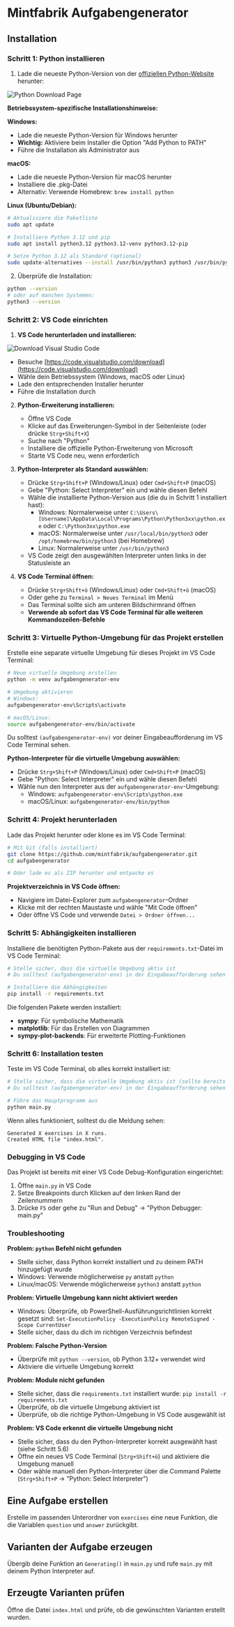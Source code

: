 # Mintfabrik Aufgabengenerator

## Installation

### Schritt 1: Python installieren

1. Lade die neueste Python-Version von der [offiziellen Python-Website](https://www.python.org/downloads/) herunter:

![Python Download Page](https://github.com/user-attachments/assets/2b54e78b-56d8-464e-90a5-01851447d1c3)

**Betriebssystem-spezifische Installationshinweise:**

**Windows:**
- Lade die neueste Python-Version für Windows herunter
- **Wichtig:** Aktiviere beim Installer die Option "Add Python to PATH"
- Führe die Installation als Administrator aus

**macOS:**
- Lade die neueste Python-Version für macOS herunter
- Installiere die .pkg-Datei
- Alternativ: Verwende Homebrew: `brew install python`

**Linux (Ubuntu/Debian):**
```bash
# Aktualisiere die Paketliste
sudo apt update

# Installiere Python 3.12 und pip
sudo apt install python3.12 python3.12-venv python3.12-pip

# Setze Python 3.12 als Standard (optional)
sudo update-alternatives --install /usr/bin/python3 python3 /usr/bin/python3.12 1
```

2. Überprüfe die Installation:
```bash
python --version
# oder auf manchen Systemen:
python3 --version
```

### Schritt 2: VS Code einrichten

1. **VS Code herunterladen und installieren:**

![Download Visual Studio Code](https://github.com/user-attachments/assets/1d435685-78ee-4226-a6c7-5ba115b84ccc)

   - Besuche [https://code.visualstudio.com/download](https://code.visualstudio.com/download)
   - Wähle dein Betriebssystem (Windows, macOS oder Linux)
   - Lade den entsprechenden Installer herunter
   - Führe die Installation durch

2. **Python-Erweiterung installieren:**
   - Öffne VS Code
   - Klicke auf das Erweiterungen-Symbol in der Seitenleiste (oder drücke `Strg+Shift+X`)
   - Suche nach "Python"
   - Installiere die offizielle Python-Erweiterung von Microsoft
   - Starte VS Code neu, wenn erforderlich

3. **Python-Interpreter als Standard auswählen:**
   - Drücke `Strg+Shift+P` (Windows/Linux) oder `Cmd+Shift+P` (macOS)
   - Gebe "Python: Select Interpreter" ein und wähle diesen Befehl
   - Wähle die installierte Python-Version aus (die du in Schritt 1 installiert hast):
     - Windows: Normalerweise unter `C:\Users\[Username]\AppData\Local\Programs\Python\Python3xx\python.exe` oder `C:\Python3xx\python.exe`
     - macOS: Normalerweise unter `/usr/local/bin/python3` oder `/opt/homebrew/bin/python3` (bei Homebrew)
     - Linux: Normalerweise unter `/usr/bin/python3`
   - VS Code zeigt den ausgewählten Interpreter unten links in der Statusleiste an

4. **VS Code Terminal öffnen:**
   - Drücke `Strg+Shift+ö` (Windows/Linux) oder `Cmd+Shift+ö` (macOS)
   - Oder gehe zu `Terminal > Neues Terminal` im Menü
   - Das Terminal sollte sich am unteren Bildschirmrand öffnen
   - **Verwende ab sofort das VS Code Terminal für alle weiteren Kommandozeilen-Befehle**

### Schritt 3: Virtuelle Python-Umgebung für das Projekt erstellen

Erstelle eine separate virtuelle Umgebung für dieses Projekt im VS Code Terminal:

```bash
# Neue virtuelle Umgebung erstellen
python -m venv aufgabengenerator-env

# Umgebung aktivieren
# Windows:
aufgabengenerator-env\Scripts\activate

# macOS/Linux:
source aufgabengenerator-env/bin/activate
```

Du solltest `(aufgabengenerator-env)` vor deiner Eingabeaufforderung im VS Code Terminal sehen.

**Python-Interpreter für die virtuelle Umgebung auswählen:**
- Drücke `Strg+Shift+P` (Windows/Linux) oder `Cmd+Shift+P` (macOS)
- Gebe "Python: Select Interpreter" ein und wähle diesen Befehl
- Wähle nun den Interpreter aus der `aufgabengenerator-env`-Umgebung:
  - Windows: `aufgabengenerator-env\Scripts\python.exe`
  - macOS/Linux: `aufgabengenerator-env/bin/python`

### Schritt 4: Projekt herunterladen

Lade das Projekt herunter oder klone es im VS Code Terminal:

```bash
# Mit Git (falls installiert)
git clone https://github.com/mintfabrik/aufgabengenerator.git
cd aufgabengenerator

# Oder lade es als ZIP herunter und entpacke es
```

**Projektverzeichnis in VS Code öffnen:**
- Navigiere im Datei-Explorer zum `aufgabengenerator`-Ordner
- Klicke mit der rechten Maustaste und wähle "Mit Code öffnen"
- Oder öffne VS Code und verwende `Datei > Ordner öffnen...`

### Schritt 5: Abhängigkeiten installieren

Installiere die benötigten Python-Pakete aus der `requirements.txt`-Datei im VS Code Terminal:

```bash
# Stelle sicher, dass die virtuelle Umgebung aktiv ist
# Du solltest (aufgabengenerator-env) in der Eingabeaufforderung sehen

# Installiere die Abhängigkeiten
pip install -r requirements.txt
```

Die folgenden Pakete werden installiert:
- **sympy**: Für symbolische Mathematik
- **matplotlib**: Für das Erstellen von Diagrammen
- **sympy-plot-backends**: Für erweiterte Plotting-Funktionen

### Schritt 6: Installation testen

Teste im VS Code Terminal, ob alles korrekt installiert ist:

```bash
# Stelle sicher, dass die virtuelle Umgebung aktiv ist (sollte bereits aktiv sein)
# Du solltest (aufgabengenerator-env) in der Eingabeaufforderung sehen

# Führe das Hauptprogramm aus
python main.py
```

Wenn alles funktioniert, solltest du die Meldung sehen:
```
Generated X exercises in X runs.
Created HTML file "index.html".
```

### Debugging in VS Code

Das Projekt ist bereits mit einer VS Code Debug-Konfiguration eingerichtet:

1. Öffne `main.py` in VS Code
2. Setze Breakpoints durch Klicken auf den linken Rand der Zeilennummern
3. Drücke `F5` oder gehe zu "Run and Debug" → "Python Debugger: main.py"

### Troubleshooting

**Problem: `python` Befehl nicht gefunden**
- Stelle sicher, dass Python korrekt installiert und zu deinem PATH hinzugefügt wurde
- Windows: Verwende möglicherweise `py` anstatt `python`
- Linux/macOS: Verwende möglicherweise `python3` anstatt `python`

**Problem: Virtuelle Umgebung kann nicht aktiviert werden**
- Windows: Überprüfe, ob PowerShell-Ausführungsrichtlinien korrekt gesetzt sind: `Set-ExecutionPolicy -ExecutionPolicy RemoteSigned -Scope CurrentUser`
- Stelle sicher, dass du dich im richtigen Verzeichnis befindest

**Problem: Falsche Python-Version**
- Überprüfe mit `python --version`, ob Python 3.12+ verwendet wird
- Aktiviere die virtuelle Umgebung korrekt

**Problem: Module nicht gefunden**
- Stelle sicher, dass die `requirements.txt` installiert wurde: `pip install -r requirements.txt`
- Überprüfe, ob die virtuelle Umgebung aktiviert ist
- Überprüfe, ob die richtige Python-Umgebung in VS Code ausgewählt ist

**Problem: VS Code erkennt die virtuelle Umgebung nicht**
- Stelle sicher, dass du den Python-Interpreter korrekt ausgewählt hast (siehe Schritt 5.6)
- Öffne ein neues VS Code Terminal (`Strg+Shift+ö`) und aktiviere die Umgebung manuell
- Oder wähle manuell den Python-Interpreter über die Command Palette (`Strg+Shift+P` → "Python: Select Interpreter")

## Eine Aufgabe erstellen

Erstelle im passenden Unterordner von `exercises` eine neue Funktion, die die Variablen `question` und `answer` zurückgibt.

## Varianten der Aufgabe erzeugen

Übergib deine Funktion an `Generating()` in `main.py` und rufe `main.py` mit deinem Python Interpreter auf.

## Erzeugte Varianten prüfen

Öffne die Datei `index.html` und prüfe, ob die gewünschten Varianten erstellt wurden.

